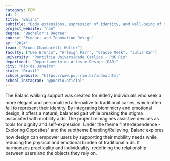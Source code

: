 ```yaml
---
category: FEW
id: 2
title: "Balanc"
subtitle: "Body extensions, espression of identity, and well-being of the elderly"
project_website: "nan"
degree: "Bachelor's Degree"
course: "Product and Innovation Design"
ay: "2024"
team: ["Bruna Chambarelli Wolter"]
faculty: ["Lee Brunco", "Arleigh Parr", "Gracie Meek", "Julia Kan"]
university: "Pontifcia Universidade Catlica - PUC Rio"
department: "Departamento de Artes e Design (DAD)"
city: "Rio de Janeiro"
state: "Brasil"
school_website: "https://www.puc-rio.br/index.html"
school_instagram: "@pucrio.oficial"
---
```


The Balanc walking support was created for elderly individuals who seek a more elegant and personalized alternative to traditional canes, which often fail to represent their identity. By integrating biomimicry and emotional design, it offers a natural, balanced gait while breaking the stigma associated with mobility aids. The project reimagines assistive devices as tools for dignity and self-expression.
Under the theme "Interdependence - Exploring Opposites" and the subtheme Enabling/Relieving, Balanc explores how design can empower users by supporting their mobility needs while reducing the physical and emotional burden of traditional aids. It harmonizes practicality and individuality, redefining the relationship between users and the objects they rely on.
